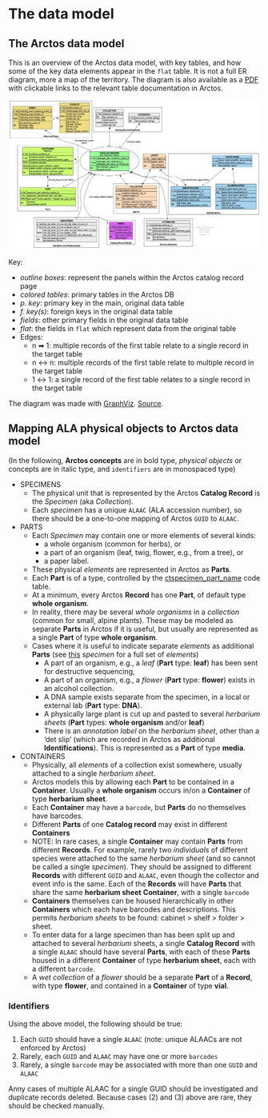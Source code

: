 # The data model

## The Arctos data model

This is an overview of the Arctos data model, with key tables, and how
some of the key data elements appear in the `flat` table. It is not a
full ER diagram, more a map of the territory. The diagram is also
available as a [PDF][1] with clickable links to the relevant table
documentation in Arctos.

![Arctos structure](img/data_model.jpg)

Key:

 * _outline boxes_: represent the panels within the Arctos catalog
   record page
 * _colored tables_: primary tables in the Arctos DB
 * _p. key_: primary key in the main, original data table
 * _f. key(s)_: foreign keys in the original data table
 * _fields_: other primary fields in the original data table
 * _flat_: the fields in `flat` which represent data from the original table
 * Edges:
    * n ➡ 1: multiple records of the first table relate to a single
      record in the target table
    * n ↔ n: multiple records of the first table relate to multiple
      record in the target table
    * 1 ↔ 1: a single record of the first table relates to a single
      record in the target table

The diagram was made with [GraphViz][2]. [Source](img/data_model.dot).

## Mapping ALA physical objects to Arctos data model

(In the following, **Arctos concepts** are in bold type, _physical
objects_ or concepts are in italic type, and `identifiers` are in
monospaced type)

 * SPECIMENS
    * The physical unit that is represented by the Arctos **Catalog Record**
      is the _Specimen_ (aka _Collection_). 
    * Each _specimen_ has a unique `ALAAC` (ALA accession number), so
      there should be a one-to-one mapping of Arctos `GUID` to
      `ALAAC`.
 * PARTS  
    * Each _Specimen_ may contain one or more elements of several
      kinds:
       * a whole organism (common for herbs), or 
       * a part of an organism (leaf, twig, flower, e.g., from a tree), or 
       * a paper label.
    * These physical _elements_ are represented in Arctos as
      **Parts**.
    * Each **Part** is of a type, controlled by the
      [ctspecimen_part_name][3] code table.
    * At a minimum, every Arctos **Record** has one **Part**, of
      default type **whole organism**.
    * In reality, there may be several _whole organisms_ in a
      _collection_ (common for small, alpine plants). These may be
      modeled as separate **Parts** in Arctos if it is useful, but
      usually are represented as a single **Part** of type **whole
      organism**.
    * Cases where it is useful to indicate separate _elements_ as
      additional **Parts** (see [this][4] _specimen_ for a full set of
      _elements_)
       * A part of an organism, e.g., a _leaf_ (**Part** type:
         **leaf**) has been sent for destructive sequencing,
       * A part of an organism, e.g., a _flower_ (**Part** type:
         **flower**) exists in an alcohol collection.
       * A DNA sample exists separate from the specimen, in a
         local or external lab (**Part** type: **DNA**).
       * A physically large plant is cut up and pasted to several
         _herbarium sheets_ (**Part** types: **whole organism** and/or
         **leaf**)
       * There is an _annotation label_ on the _herbarium sheet_, other
         than a ‘det slip’ (which are recorded in Arctos as additional
         **Identifications**). This is represented as a **Part** of
         type **media**.
 * CONTAINERS
    * Physically, all _elements_ of a collection exist somewhere,
      usually attached to a single _herbarium sheet_.
    * Arctos models this by allowing each **Part** to be contained in
      a **Container**. Usually a **whole organism** occurs in/on
      a **Container** of type **herbarium sheet**.
    * Each **Container** may have a `barcode`, but **Parts** do no
      themselves have barcodes.
    * Different **Parts** of one **Catalog record** may exist in
      different **Containers**
    * NOTE: In rare cases, a single **Container** may contain **Parts** 
      from different **Records**. For example, rarely two
      _individuals_ of different species were attached to the same _herbarium
      sheet_ (and so cannot be called a single _specimen_). They should be 
      assigned to different **Records** with different `GUID` and `ALAAC`,
      even though the collector and event info is the same. Each of 
      the **Records** will have **Parts** that share the same **herbarium 
      sheet** **Container**, with a single `barcode`
    * **Containers** themselves can be housed hierarchically in 
      other **Containers** which each have barcodes and descriptions.
      This permits _herbarium sheets_ to be found:
      cabinet > shelf > folder > sheet.
    * To enter data for a large specimen than has been split up and
      attached to several _herbarium_ sheets, a single **Catalog
      Record** with a single `ALAAC` should have several **Parts**,
      with each of these **Parts** housed in a different **Container**
      of type **herbarium sheet**, each with a different `barcode`.
    * A _wet collection_ of a _flower_ should be a separate **Part**
      of a **Record**, with type **flower**, and contained in a
      **Container** of type **vial**.

### Identifiers

Using the above model, the following should be true:

 1. Each `GUID` should have a single `ALAAC` (note: unique ALAACs are
    not enforced by Arctos)
 2. Rarely, each `GUID` and `ALAAC` may have one or more `barcodes`
 3. Rarely, a single `barcode` may be associated with more than one
   `GUID` and `ALAAC`

Anny cases of multiple ALAAC for a single GUID should be investigated
and duplicate records deleted. Because cases (2) and (3) above are
rare, they should be checked manually.

[1]: https://github.com/ALA-herbarium/documentation/raw/main/img/data_model.pdf
[2]: https://www.graphviz.org/
[3]: https://arctos.database.museum/info/ctDocumentation.cfm?table=ctspecimen_part_name
[4]: https://arctos.database.museum/guid/UAM:Herb:40073
